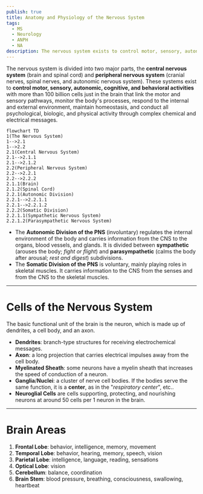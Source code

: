 ```yaml
---
publish: true
title: Anatomy and Physiology of the Nervous System
tags:
  - MS
  - Neurology
  - ANPH
  - NA
description: The nervous system exists to control motor, sensory, autonomic, cognitive, and behavioral activities with more than 100 billion cells just in the brain that link the motor and sensory pathways, monitor the body's processes, respond to the internal and external environment, maintain homeostasis, and conduct all psychological, biologic, and physical activity through complex chemical and electrical messages.
---
```

The nervous system is divided into two major parts, the **central nervous system** (brain and spinal cord) and **peripheral nervous system** (cranial nerves, spinal nerves, and autonomic nervous system). These systems exist to **control motor, sensory, autonomic, cognitive, and behavioral activities** with more than 100 billion cells just in the brain that link the motor and sensory pathways, monitor the body's processes, respond to the internal and external environment, maintain homeostasis, and conduct all psychological, biologic, and physical activity through complex chemical and electrical messages.

```mermaid
flowchart TD
1(The Nervous System)
1-->2.1
1-->2.2
2.1(Central Nervous System)
2.1-->2.1.1
2.1-->2.1.2
2.2(Peripheral Nervous System)
2.2-->2.2.1
2.2-->2.2.2
2.1.1(Brain)
2.1.2(Spinal Cord)
2.2.1(Autonomic Division)
2.2.1-->2.2.1.1
2.2.1-->2.2.1.2
2.2.2(Somatic Division)
2.2.1.1(Sympathetic Nervous System)
2.2.1.2(Parasympathetic Nervous System)
```

- The **Autonomic Division of the PNS** (involuntary) regulates the internal environment of the body and carries information from the CNS to the organs, blood vessels, and glands. It is divided between **sympathetic** (arouses the body; *fight or flight*) and **parasympathetic** (calms the body after arousal; *rest and digest*) subdivisions.
- The **Somatic Division of the PNS** is voluntary, mainly playing roles in skeletal muscles. It carries information to the CNS from the senses and from the CNS to the skeletal muscles.

___

# Cells of the Nervous System
The basic functional unit of the brain is the neuron, which is made up of dendrites, a cell body, and an axon.
- **Dendrites**: branch-type structures for receiving electrochemical messages.
- **Axon**: a long projection that carries electrical impulses away from the cell body.
- **Myelinated Sheath**: some neurons have a myelin sheath that increases the speed of conduction of a neuron.
- **Ganglia**/**Nuclei**: a cluster of nerve cell bodies. If the bodies serve the same function, it is a **center**, as in the "*respiratory center*", etc..
- **Neuroglial Cells** are cells supporting, protecting, and nourishing neurons at around 50 cells per 1 neuron in the brain.

___

# Brain Areas
1. **Frontal Lobe**: behavior, intelligence, memory, movement
2. **Temporal Lobe**: behavior, hearing, memory, speech, vision
3. **Parietal Lobe**: intelligence, language, reading, sensations
4. **Optical Lobe**: vision
5. **Cerebellum**: balance, coordination
6. **Brain Stem**: blood pressure, breathing, consciousness, swallowing, heartbeat
